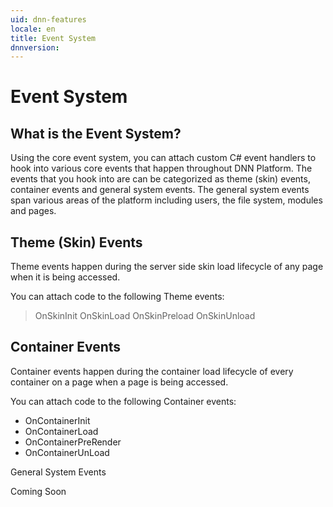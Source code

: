 ```yaml
---
uid: dnn-features
locale: en
title: Event System
dnnversion: 
---
```


# Event System

## What is the Event System?

Using the core event system, you can attach custom C# event handlers to hook into various core events that happen throughout DNN Platform.
The events that you hook into are can be categorized as theme (skin) events, container events and general system events. The general system events span various areas of the platform including users, the file system, modules and pages.

## Theme (Skin) Events

Theme events happen during the server side skin load lifecycle of any page when it is being accessed.

You can attach code to the following Theme events: 

> OnSkinInit
> OnSkinLoad
> OnSkinPreload
> OnSkinUnload

## Container Events

Container events happen during the container load lifecycle of every container on a page when a page is being accessed.

You can attach code to the following Container events: 

-	OnContainerInit
-	OnContainerLoad
-	OnContainerPreRender
-	OnContainerUnLoad


General System Events

Coming Soon
